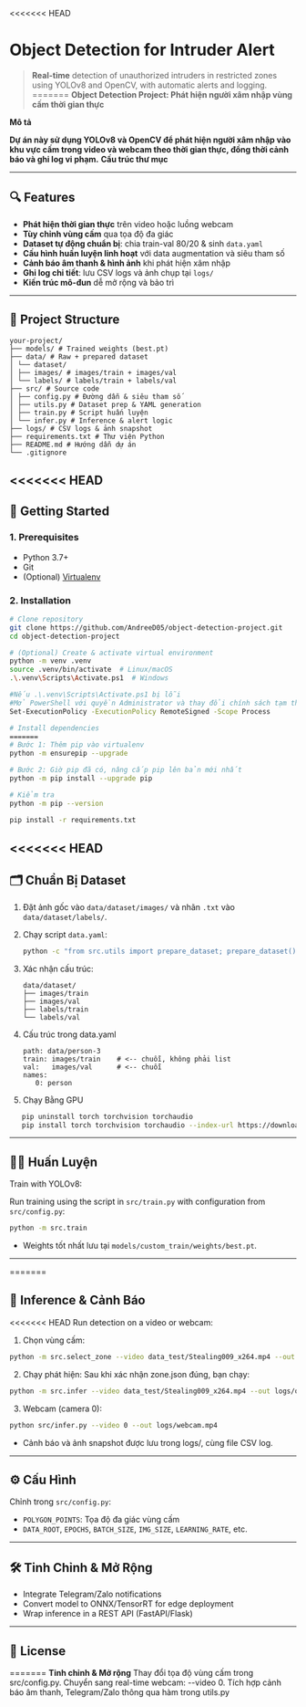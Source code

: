 <<<<<<< HEAD
# Object Detection for Intruder Alert

> **Real-time** detection of unauthorized intruders in restricted zones using YOLOv8 and OpenCV, with automatic alerts and logging.
=======
**Object Detection Project: Phát hiện người xâm nhập vùng cấm thời gian thực**

**Mô tả**

**Dự án này sử dụng YOLOv8 và OpenCV để phát hiện người xâm nhập vào khu vực cấm trong video và webcam theo thời gian thực, đồng thời cảnh báo và ghi log vi phạm.**
**Cấu trúc thư mục**

---

## 🔍 Features

- **Phát hiện thời gian thực** trên video hoặc luồng webcam  
- **Tùy chỉnh vùng cấm** qua tọa độ đa giác  
- **Dataset tự động chuẩn bị**: chia train-val 80/20 & sinh `data.yaml`  
- **Cấu hình huấn luyện linh hoạt** với data augmentation và siêu tham số  
- **Cảnh báo âm thanh & hình ảnh** khi phát hiện xâm nhập  
- **Ghi log chi tiết**: lưu CSV logs và ảnh chụp tại `logs/`  
- **Kiến trúc mô-đun** dễ mở rộng và bảo trì  
---

## 📂 Project Structure

```
your-project/
├── models/ # Trained weights (best.pt)
├── data/ # Raw + prepared dataset
│ └── dataset/
│ ├── images/ # images/train + images/val
│ └── labels/ # labels/train + labels/val
├── src/ # Source code
│ ├── config.py # Đường dẫn & siêu tham số
│ ├── utils.py # Dataset prep & YAML generation
│ ├── train.py # Script huấn luyện
│ └── infer.py # Inference & alert logic
├── logs/ # CSV logs & ảnh snapshot
├── requirements.txt # Thư viện Python
├── README.md # Hướng dẫn dự án
└── .gitignore
```

<<<<<<< HEAD
---

## 🚀 Getting Started

### 1. Prerequisites

- Python 3.7+
- Git
- (Optional) [Virtualenv](https://docs.python.org/3/library/venv.html)

### 2. Installation

```bash
# Clone repository
git clone https://github.com/AndreeD05/object-detection-project.git
cd object-detection-project

# (Optional) Create & activate virtual environment
python -m venv .venv
source .venv/bin/activate  # Linux/macOS
.\.venv\Scripts\Activate.ps1  # Windows

#Nếu .\.venv\Scripts\Activate.ps1 bị lỗi
#Mở PowerShell với quyền Administrator và thay đổi chính sách tạm thời
Set-ExecutionPolicy -ExecutionPolicy RemoteSigned -Scope Process

# Install dependencies
=======
# Bước 1: Thêm pip vào virtualenv
python -m ensurepip --upgrade

# Bước 2: Giờ pip đã có, nâng cấp pip lên bản mới nhất
python -m pip install --upgrade pip

# Kiểm tra
python -m pip --version

pip install -r requirements.txt
```

<<<<<<< HEAD
---

## 🗂  Chuẩn Bị Dataset

1. Đặt ảnh gốc vào `data/dataset/images/` và nhãn `.txt` vào `data/dataset/labels/`.
2. Chạy script `data.yaml`:
   ```bash
   python -c "from src.utils import prepare_dataset; prepare_dataset()"
   ```
3. Xác nhận cấu trúc:
   ```text
   data/dataset/
   ├── images/train
   ├── images/val
   ├── labels/train
   └── labels/val
   ```
4. Cấu trúc trong data.yaml
   ```text
   path: data/person-3
   train: images/train    # <-- chuỗi, không phải list
   val:   images/val      # <-- chuỗi
   names:
      0: person
   ```

5. Chạy Bằng GPU
```bash
   pip uninstall torch torchvision torchaudio
   pip install torch torchvision torchaudio --index-url https://download.pytorch.org/whl/cu118
```
---




## 🏋️‍♂️ Huấn Luyện

Train with YOLOv8:

Run training using the script in `src/train.py` with configuration from `src/config.py`:

```bash
python -m src.train
```

- Weights tốt nhất lưu tại `models/custom_train/weights/best.pt`.

---
=======

## 🎥 Inference & Cảnh Báo

<<<<<<< HEAD
Run detection on a video or webcam:

1. Chọn vùng cấm:
```bash
python -m src.select_zone --video data_test/Stealing009_x264.mp4 --out zone.json
```
2. Chạy phát hiện:
Sau khi xác nhận zone.json đúng, bạn chạy:
```bash
python -m src.infer --video data_test/Stealing009_x264.mp4 --out logs/output.mp4
```


3. Webcam (camera 0):

```bash
python src/infer.py --video 0 --out logs/webcam.mp4
```

- Cảnh báo và ảnh snapshot được lưu trong logs/, cùng file CSV log.

---

## ⚙️  Cấu Hình

Chỉnh trong `src/config.py`:

- `POLYGON_POINTS`: Tọa độ đa giác vùng cấm
- `DATA_ROOT`, `EPOCHS`, `BATCH_SIZE`, `IMG_SIZE`, `LEARNING_RATE`, etc.

---

## 🛠️ Tinh Chỉnh & Mở Rộng

- Integrate Telegram/Zalo notifications
- Convert model to ONNX/TensorRT for edge deployment
- Wrap inference in a REST API (FastAPI/Flask)

---

## 📄 License
=======
**Tinh chỉnh & Mở rộng**
Thay đổi tọa độ vùng cấm trong src/config.py.
Chuyển sang real-time webcam: --video 0.
Tích hợp cảnh báo âm thanh, Telegram/Zalo thông qua hàm trong utils.py


